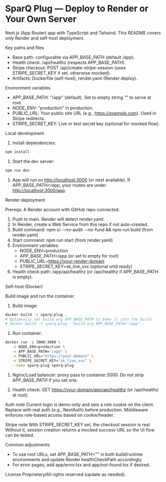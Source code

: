 # SparQ Plug — Deploy to Render or Your Own Server

Next.js (App Router) app with TypeScript and Tailwind. This README covers only Render and self-host deployment.

Key paths and files

- Base path: configurable via APP_BASE_PATH (default /app).
- Health check: /api/healthz (respects APP_BASE_PATH).
- Stripe checkout: POST /api/create-stripe-session (uses STRIPE_SECRET_KEY if set, otherwise mocked).
- Artifacts: Dockerfile (self-host), render.yaml (Render deploy).

Environment variables

- APP_BASE_PATH: "/app" (default). Set to empty string "" to serve at root.
- NODE_ENV: "production" in production.
- PUBLIC_URL: Your public site URL (e.g., <https://example.com>). Used in Stripe redirects.
- STRIPE_SECRET_KEY: Live or test secret key (optional for mocked flow).

Local development

1. Install dependencies:

```bash
npm install
```

1. Start the dev server:

```bash
npm run dev
```

1. App will run on <http://localhost:3000> (or next available). If APP_BASE_PATH=/app, your routes are under <http://localhost:3000/app>.

Render deployment

Prereqs: A Render account with GitHub repo connected.

1. Push to main. Render will detect render.yaml.
1. In Render, create a Web Service from this repo if not auto-created.
1. Build command: npm ci --no-audit --no-fund && npm run build (from render.yaml)
1. Start command: npm run start (from render.yaml)
1. Environment variables:
   - NODE_ENV=production
   - APP_BASE_PATH=/app (or set to empty for root)
   - PUBLIC_URL=<https://your-render-domain>
   - STRIPE_SECRET_KEY=sk_live_xxx (optional until ready)
1. Health check path: /app/api/healthz (or /api/healthz if APP_BASE_PATH is empty).

Self-host (Docker)

Build image and run the container.

1. Build image:

```bash
docker build -t sparq-plug .
# Optionally set build arg APP_BASE_PATH to bake it into the build
# docker build -t sparq-plug --build-arg APP_BASE_PATH="/app" .
```

1. Run container:

```bash
docker run -p 3000:3000 \
   -e NODE_ENV=production \
   -e APP_BASE_PATH="/app" \
   -e PUBLIC_URL="https://your-domain" \
   -e STRIPE_SECRET_KEY="sk_live_xxx" \
   --name sparq-plug sparq-plug
```

1. Nginx/Load balancer: proxy pass to container:3000. Do not strip APP_BASE_PATH if you set one.

1. Health check: GET <https://your-domain/app/api/healthz> (or /api/healthz at root).

Auth note
Current login is demo-only and sets a role cookie on the client. Replace with real auth (e.g., NextAuth) before production. Middleware enforces role-based access based on cookie/header.

Stripe note
With STRIPE_SECRET_KEY set, the checkout session is real. Without it, session creation returns a mocked success URL so the UI flow can be tested.

Common adjustments

- To use root URLs, set APP_BASE_PATH="" in both build/runtime environments and update Render healthCheckPath accordingly.
- For error pages, add app/error.tsx and app/not-found.tsx if desired.

License
Proprietary/All rights reserved (update as needed).
